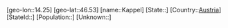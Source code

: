 ﻿---
location: [46.53,14.25]
type: City
tags:
- geo/City


SpocWebEntityId: 31298
isDeleted: false
confidential: public

---
[geo-lon::14.25]
[geo-lat::46.53]
[name::Kappel]
[State::]
[Country::[Austria](geo/Continent/Europe/Austria.md)]
[StateId::]
[Population::]
[Unknown::]

